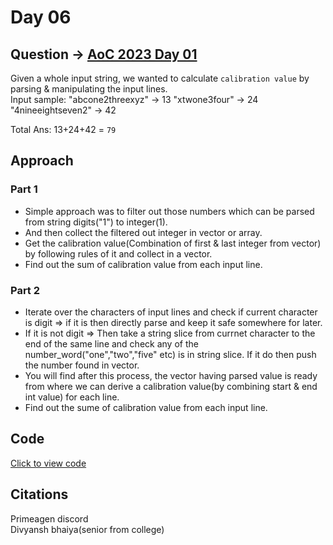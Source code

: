 # Day 06

## Question -> [AoC 2023 Day 01](https://adventofcode.com/2023/day/1)

Given a whole input string, we wanted to calculate `calibration value` by parsing & manipulating the input lines.  
Input sample:
"abcone2threexyz" -> 13
"xtwone3four" -> 24
"4nineeightseven2" -> 42

Total Ans: 13+24+42 = `79`

## Approach

### Part 1

- Simple approach was to filter out those numbers which can be parsed from string digits("1") to integer(1).
- And then collect the filtered out integer in vector or array.
- Get the calibration value(Combination of first & last integer from vector) by following rules of it and collect in a vector.
- Find out the sum of calibration value from each input line.

### Part 2

- Iterate over the characters of input lines and check if current character is digit => if it is then directly parse and keep it safe somewhere for later.
- If it is not digit => Then take a string slice from currnet character to the end of the same line and check any of the number_word("one","two","five" etc) is in string slice. If it do then push the number found in vector.
- You will find after this process, the vector having parsed value is ready from where we can derive a calibration value(by combining start & end int value) for each line.
- Find out the sume of calibration value from each input line.

## Code

[Click to view code](./AoC_day1/src/lib.rs)

## Citations

Primeagen discord  
Divyansh bhaiya(senior from college)

